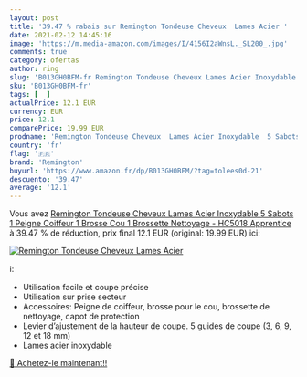 ```yaml
---
layout: post
title: '39.47 % rabais sur Remington Tondeuse Cheveux  Lames Acier '
date: 2021-02-12 14:45:16
image: 'https://m.media-amazon.com/images/I/4156I2aWnsL._SL200_.jpg'
comments: true
category: ofertas
author: ring
slug: 'B013GH0BFM-fr Remington Tondeuse Cheveux Lames Acier Inoxydable 5 Sabots...'
sku: 'B013GH0BFM-fr'
tags: [  ]
actualPrice: 12.1 EUR
currency: EUR
price: 12.1
comparePrice: 19.99 EUR
prodname: 'Remington Tondeuse Cheveux  Lames Acier Inoxydable  5 Sabots  1 Peigne Coiffeur  1 Brosse Cou  1 Brossette Nettoyage - HC5018 Apprentice'
country: 'fr'
flag: '🇫🇷'
brand: 'Remington'
buyurl: 'https://www.amazon.fr/dp/B013GH0BFM/?tag=tolees0d-21'
descuento: '39.47'
average: '12.1'
---
```


Vous avez [Remington Tondeuse Cheveux  Lames Acier Inoxydable  5 Sabots  1 Peigne Coiffeur  1 Brosse Cou  1 Brossette Nettoyage - HC5018 Apprentice](https://www.amazon.fr/dp/B013GH0BFM/?tag=tolees0d-21)  à  39.47 % de réduction, prix final  12.1 EUR (original: 19.99 EUR) ici:

[![Remington Tondeuse Cheveux  Lames Acier ](https://m.media-amazon.com/images/I/4156I2aWnsL._SL200_.jpg)](https://www.amazon.fr/dp/B013GH0BFM/?tag=tolees0d-21)

ℹ️:

- Utilisation facile et coupe précise
- Utilisation sur prise secteur
- Accessoires: Peigne de coiffeur, brosse pour le cou, brossette de nettoyage, capot de protection
- Levier d’ajustement de la hauteur de coupe. 5 guides de coupe (3, 6, 9, 12 et 18 mm)
- Lames acier inoxydable

[🛒 Achetez-le maintenant!!](https://www.amazon.fr/dp/B013GH0BFM/?tag=tolees0d-21)
